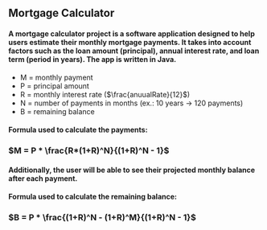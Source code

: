 ## Mortgage Calculator

#### A mortgage calculator project is a software application designed to help users estimate their monthly mortgage payments. It takes into account factors such as the loan amount (principal), annual interest rate, and loan term (period in years). The app is written in Java.

* M = monthly payment 
* P = principal amount
* R = monthly interest rate ($\frac{anuualRate}{12}$)
* N = number of payments in months (ex.: 10 years -> 120 payments)
* B = remaining balance

#### Formula used to calculate the payments:

### $M = P * \frac{R*(1+R)^N}{(1+R)^N - 1}$

#### Additionally, the user will be able to see their projected monthly balance after each payment.

#### Formula used to calculate the remaining balance:

### $B = P * \frac{(1+R)^N - (1+R)^M}{(1+R)^N - 1}$ 
